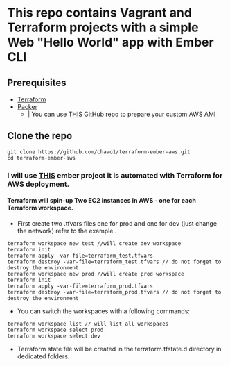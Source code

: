 # This repo contains Vagrant and Terraform projects with a simple Web "Hello World" app with Ember CLI

## Prerequisites
- [Terraform](https://www.terraform.io/)
- [Packer](https://www.packer.io/)
  - | You can use [THIS](https://github.com/chavo1/packer-ember/tree/master/aws-ami) GitHub repo to prepare your custom AWS AMI

## Clone the repo
```
git clone https://github.com/chavo1/terraform-ember-aws.git
cd terraform-ember-aws
```
### I will use [THIS](https://github.com/chavo1/hello-ember) ember project it is automated with Terraform for AWS deployment.
#### Terraform will spin-up Two EC2 instances in AWS - one for each Terraform workspace.
- First create two .tfvars files one for prod and one for dev (just change the network) refer to the example .
```
terraform workspace new test //will create dev workspace 
terraform init
terraform apply -var-file=terraform_test.tfvars
terraform destroy -var-file=terraform_test.tfvars // do not forget to destroy the environment
terraform workspace new prod //will create prod workspace 
terraform init
terraform apply -var-file=terraform_prod.tfvars
terraform destroy -var-file=terraform_prod.tfvars // do not forget to destroy the environment
```
- You can switch the workspaces with a following commands:
```
terraform workspace list // will list all workspaces 
terraform workspace select prod
terraform workspace select dev
```
- Terraform state file will be created in the terraform.tfstate.d directory in dedicated folders.
